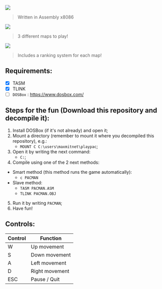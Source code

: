 ![](https://github.com/marcosatsf/PacmanGameOCLM/blob/master/imgRepo/bannerPacman.png)
> Written in Assembly x8086


![](https://github.com/marcosatsf/PacmanGameOCLM/blob/master/imgRepo/maps.gif)
> 3 different maps to play!


![](https://github.com/marcosatsf/PacmanGameOCLM/blob/master/imgRepo/ranking.png)
> Includes a ranking system for each map!

## Requirements:
- [x] TASM
- [x] TLINK
- [ ] `DOSBox` : <https://www.dosbox.com/>

## Steps for the fun (Download this repository and decompile it):
1. Install DOSBox (if it's not already) and open it;
2. Mount a directory (remember to mount it where you decompiled this repository), e.g.:
   + `MOUNT C C:\users\maxmitnet\playpac`;
3. Open it by writing the next command: 
   + `C:`;
4. Compile using one of the 2 next methods:
+ Smart method (this method runs the game automatically):
   + `c PACMAN`
+ Slave method:
   + `TASM PACMAN.ASM`
   + `TLINK PACMAN.OBJ`
5. Run it by writing `PACMAN`;
6. Have fun!

## Controls:

|   Control    |     Function    |
|------------- | ----------------|
|      W       |  Up movement    |
|      S       |  Down movement  |
|      A       |  Left movement  |
|      D       |  Right movement |
|     ESC      |  Pause / Quit   |
